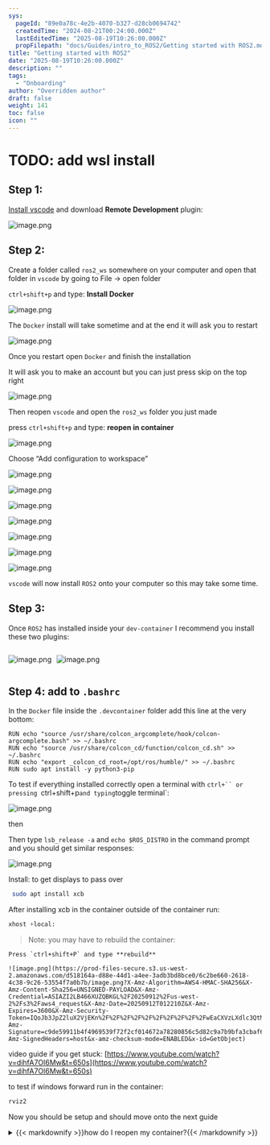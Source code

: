 ```yaml
---
sys:
  pageId: "89e0a78c-4e2b-4070-b327-d28cb0694742"
  createdTime: "2024-08-21T00:24:00.000Z"
  lastEditedTime: "2025-08-19T10:26:00.000Z"
  propFilepath: "docs/Guides/intro_to_ROS2/Getting started with ROS2.md"
title: "Getting started with ROS2"
date: "2025-08-19T10:26:00.000Z"
description: ""
tags:
  - "Onboarding"
author: "Overridden author"
draft: false
weight: 141
toc: false
icon: ""
---
```


# TODO: add wsl install

## Step 1:

[Install vscode](https://code.visualstudio.com/download) and download **Remote Development** plugin:

![image.png](https://prod-files-secure.s3.us-west-2.amazonaws.com/d518164a-d88e-44d1-a4ee-3adb3bd8bce0/efb52993-1881-4a40-b95e-6f020334f022/image.png?X-Amz-Algorithm=AWS4-HMAC-SHA256&X-Amz-Content-Sha256=UNSIGNED-PAYLOAD&X-Amz-Credential=ASIAZI2LB466WELMTOI7%2F20250912%2Fus-west-2%2Fs3%2Faws4_request&X-Amz-Date=20250912T012206Z&X-Amz-Expires=3600&X-Amz-Security-Token=IQoJb3JpZ2luX2VjEKn%2F%2F%2F%2F%2F%2F%2F%2F%2F%2FwEaCXVzLXdlc3QtMiJHMEUCIQDds74rYL9G3MrjM%2FiNZFLikQy6n9MeCktEpRXRPM3sbAIgP3O09OQTlpWXY1tUiix%2BbIYbtywbfPg6omNj2D0ylJUq%2FwMIIhAAGgw2Mzc0MjMxODM4MDUiDN5HwI8XPjO%2Bzac8AircA4n26Z9d3Ilerl3EHXfnc96cDpo1g1dlmj6ZdkWGWZbifHtgHgseiKd83u%2F8DqmwYg6r%2FSLu3lZSrSwPNVG2K8aSy5oPFO%2BEf2zpFW5%2BWggB4Dy8c66sI0KEx7dyOMGIpxMVwG%2FCVMzxlxZIz%2FazoGHK5KbI6Gd3%2FLAWLauckNCFHvHewEBjHQjFJyMPR9MMk6QLyRhMAkkrU1%2FN2JlnBor0mIU%2F2iF1HeNJcz%2FRaYfpx5QSbSiFhNgBXFl9BZKOq5UBniRp4IUdcRWp9rBDjosx2L%2BA%2F0iInVZmWCAeL5t8AWMzLyVE8bbsNJ7DBLAMWr1OMQ2srNBBu2LQQok7yXQei0vwL9S1sV72R8Qubg4HXnKDi3nUh7CQ7kB2%2FlzzLIxQ1yowM0rYcNnJ9Bv52QaGUgUR01VEDXykGytsXS7esrDZwkfhgFCjG3ahYyMHIXMvlJqZZLeqrs0Aus0pyUlSgYHT5snWSHxP90VAgxV2lXk1oOrupCXQUZdPpR%2F%2BKCjPdrPuguYYaOgrlh2AGlHgNdjtP1rCu%2F2tF6bKZQ6LG03BPcIP0gxZNGdKP6vmH72EUg%2B0Ap%2FzBWa7BS%2F0C58DuGO3mt%2B9LKC4DIGb1JdQREl%2BL5yYDhGRqgsTMLXRjcYGOqUBswtjK6yPfYXVRA72rG3iPKN0R%2FzZB6SsZWpqsbFpz3ycb5U1AGc6t5Tct3ntT%2B9Fiak8lqaiO69vEeCypP5LPbU4JR7I2lixcqytur63vrBGGxyxeAgPVSb1YupB3rcG5Br4KU9ceQS%2FWXLxhyrCF3onRcS2orF5hyOCUNl92To8nPN8Tv00suqaFzcr9fr8F10Phg%2FYqs58bzzNbZa2gd%2FpnHiO&X-Amz-Signature=3b8f844bd39a9279e6c68be8be9cd3e16c4d07a56dbc09df8896169672b25f09&X-Amz-SignedHeaders=host&x-amz-checksum-mode=ENABLED&x-id=GetObject)

## Step 2:

Create a folder called `ros2_ws` somewhere on your computer and open that folder in `vscode` by going to File → open folder 

`ctrl+shift+p` and type: **Install Docker**

![image.png](https://prod-files-secure.s3.us-west-2.amazonaws.com/d518164a-d88e-44d1-a4ee-3adb3bd8bce0/2269dc0e-1cd5-47ff-bceb-c04ad9b2eab0/image.png?X-Amz-Algorithm=AWS4-HMAC-SHA256&X-Amz-Content-Sha256=UNSIGNED-PAYLOAD&X-Amz-Credential=ASIAZI2LB466WELMTOI7%2F20250912%2Fus-west-2%2Fs3%2Faws4_request&X-Amz-Date=20250912T012206Z&X-Amz-Expires=3600&X-Amz-Security-Token=IQoJb3JpZ2luX2VjEKn%2F%2F%2F%2F%2F%2F%2F%2F%2F%2FwEaCXVzLXdlc3QtMiJHMEUCIQDds74rYL9G3MrjM%2FiNZFLikQy6n9MeCktEpRXRPM3sbAIgP3O09OQTlpWXY1tUiix%2BbIYbtywbfPg6omNj2D0ylJUq%2FwMIIhAAGgw2Mzc0MjMxODM4MDUiDN5HwI8XPjO%2Bzac8AircA4n26Z9d3Ilerl3EHXfnc96cDpo1g1dlmj6ZdkWGWZbifHtgHgseiKd83u%2F8DqmwYg6r%2FSLu3lZSrSwPNVG2K8aSy5oPFO%2BEf2zpFW5%2BWggB4Dy8c66sI0KEx7dyOMGIpxMVwG%2FCVMzxlxZIz%2FazoGHK5KbI6Gd3%2FLAWLauckNCFHvHewEBjHQjFJyMPR9MMk6QLyRhMAkkrU1%2FN2JlnBor0mIU%2F2iF1HeNJcz%2FRaYfpx5QSbSiFhNgBXFl9BZKOq5UBniRp4IUdcRWp9rBDjosx2L%2BA%2F0iInVZmWCAeL5t8AWMzLyVE8bbsNJ7DBLAMWr1OMQ2srNBBu2LQQok7yXQei0vwL9S1sV72R8Qubg4HXnKDi3nUh7CQ7kB2%2FlzzLIxQ1yowM0rYcNnJ9Bv52QaGUgUR01VEDXykGytsXS7esrDZwkfhgFCjG3ahYyMHIXMvlJqZZLeqrs0Aus0pyUlSgYHT5snWSHxP90VAgxV2lXk1oOrupCXQUZdPpR%2F%2BKCjPdrPuguYYaOgrlh2AGlHgNdjtP1rCu%2F2tF6bKZQ6LG03BPcIP0gxZNGdKP6vmH72EUg%2B0Ap%2FzBWa7BS%2F0C58DuGO3mt%2B9LKC4DIGb1JdQREl%2BL5yYDhGRqgsTMLXRjcYGOqUBswtjK6yPfYXVRA72rG3iPKN0R%2FzZB6SsZWpqsbFpz3ycb5U1AGc6t5Tct3ntT%2B9Fiak8lqaiO69vEeCypP5LPbU4JR7I2lixcqytur63vrBGGxyxeAgPVSb1YupB3rcG5Br4KU9ceQS%2FWXLxhyrCF3onRcS2orF5hyOCUNl92To8nPN8Tv00suqaFzcr9fr8F10Phg%2FYqs58bzzNbZa2gd%2FpnHiO&X-Amz-Signature=d0514cb22c1ddf8db388afb6b65472becaea5684532050e8447c44c1a664764a&X-Amz-SignedHeaders=host&x-amz-checksum-mode=ENABLED&x-id=GetObject)

The `Docker` install will take sometime and at the end it will ask you to restart

![image.png](https://prod-files-secure.s3.us-west-2.amazonaws.com/d518164a-d88e-44d1-a4ee-3adb3bd8bce0/ed233f78-be33-4b1f-b89c-9c346c0e961e/image.png?X-Amz-Algorithm=AWS4-HMAC-SHA256&X-Amz-Content-Sha256=UNSIGNED-PAYLOAD&X-Amz-Credential=ASIAZI2LB466WELMTOI7%2F20250912%2Fus-west-2%2Fs3%2Faws4_request&X-Amz-Date=20250912T012206Z&X-Amz-Expires=3600&X-Amz-Security-Token=IQoJb3JpZ2luX2VjEKn%2F%2F%2F%2F%2F%2F%2F%2F%2F%2FwEaCXVzLXdlc3QtMiJHMEUCIQDds74rYL9G3MrjM%2FiNZFLikQy6n9MeCktEpRXRPM3sbAIgP3O09OQTlpWXY1tUiix%2BbIYbtywbfPg6omNj2D0ylJUq%2FwMIIhAAGgw2Mzc0MjMxODM4MDUiDN5HwI8XPjO%2Bzac8AircA4n26Z9d3Ilerl3EHXfnc96cDpo1g1dlmj6ZdkWGWZbifHtgHgseiKd83u%2F8DqmwYg6r%2FSLu3lZSrSwPNVG2K8aSy5oPFO%2BEf2zpFW5%2BWggB4Dy8c66sI0KEx7dyOMGIpxMVwG%2FCVMzxlxZIz%2FazoGHK5KbI6Gd3%2FLAWLauckNCFHvHewEBjHQjFJyMPR9MMk6QLyRhMAkkrU1%2FN2JlnBor0mIU%2F2iF1HeNJcz%2FRaYfpx5QSbSiFhNgBXFl9BZKOq5UBniRp4IUdcRWp9rBDjosx2L%2BA%2F0iInVZmWCAeL5t8AWMzLyVE8bbsNJ7DBLAMWr1OMQ2srNBBu2LQQok7yXQei0vwL9S1sV72R8Qubg4HXnKDi3nUh7CQ7kB2%2FlzzLIxQ1yowM0rYcNnJ9Bv52QaGUgUR01VEDXykGytsXS7esrDZwkfhgFCjG3ahYyMHIXMvlJqZZLeqrs0Aus0pyUlSgYHT5snWSHxP90VAgxV2lXk1oOrupCXQUZdPpR%2F%2BKCjPdrPuguYYaOgrlh2AGlHgNdjtP1rCu%2F2tF6bKZQ6LG03BPcIP0gxZNGdKP6vmH72EUg%2B0Ap%2FzBWa7BS%2F0C58DuGO3mt%2B9LKC4DIGb1JdQREl%2BL5yYDhGRqgsTMLXRjcYGOqUBswtjK6yPfYXVRA72rG3iPKN0R%2FzZB6SsZWpqsbFpz3ycb5U1AGc6t5Tct3ntT%2B9Fiak8lqaiO69vEeCypP5LPbU4JR7I2lixcqytur63vrBGGxyxeAgPVSb1YupB3rcG5Br4KU9ceQS%2FWXLxhyrCF3onRcS2orF5hyOCUNl92To8nPN8Tv00suqaFzcr9fr8F10Phg%2FYqs58bzzNbZa2gd%2FpnHiO&X-Amz-Signature=b12c00133a600b7639f640e8cef7ffc1deebd614d022b6854178b9b3eb90fd77&X-Amz-SignedHeaders=host&x-amz-checksum-mode=ENABLED&x-id=GetObject)

Once you restart open `Docker` and finish the installation

It will ask you to make an account but you can just press skip on the top right

![image.png](https://prod-files-secure.s3.us-west-2.amazonaws.com/d518164a-d88e-44d1-a4ee-3adb3bd8bce0/21010ad9-1659-4fd9-9f59-9932a09b2a3d/image.png?X-Amz-Algorithm=AWS4-HMAC-SHA256&X-Amz-Content-Sha256=UNSIGNED-PAYLOAD&X-Amz-Credential=ASIAZI2LB466WELMTOI7%2F20250912%2Fus-west-2%2Fs3%2Faws4_request&X-Amz-Date=20250912T012206Z&X-Amz-Expires=3600&X-Amz-Security-Token=IQoJb3JpZ2luX2VjEKn%2F%2F%2F%2F%2F%2F%2F%2F%2F%2FwEaCXVzLXdlc3QtMiJHMEUCIQDds74rYL9G3MrjM%2FiNZFLikQy6n9MeCktEpRXRPM3sbAIgP3O09OQTlpWXY1tUiix%2BbIYbtywbfPg6omNj2D0ylJUq%2FwMIIhAAGgw2Mzc0MjMxODM4MDUiDN5HwI8XPjO%2Bzac8AircA4n26Z9d3Ilerl3EHXfnc96cDpo1g1dlmj6ZdkWGWZbifHtgHgseiKd83u%2F8DqmwYg6r%2FSLu3lZSrSwPNVG2K8aSy5oPFO%2BEf2zpFW5%2BWggB4Dy8c66sI0KEx7dyOMGIpxMVwG%2FCVMzxlxZIz%2FazoGHK5KbI6Gd3%2FLAWLauckNCFHvHewEBjHQjFJyMPR9MMk6QLyRhMAkkrU1%2FN2JlnBor0mIU%2F2iF1HeNJcz%2FRaYfpx5QSbSiFhNgBXFl9BZKOq5UBniRp4IUdcRWp9rBDjosx2L%2BA%2F0iInVZmWCAeL5t8AWMzLyVE8bbsNJ7DBLAMWr1OMQ2srNBBu2LQQok7yXQei0vwL9S1sV72R8Qubg4HXnKDi3nUh7CQ7kB2%2FlzzLIxQ1yowM0rYcNnJ9Bv52QaGUgUR01VEDXykGytsXS7esrDZwkfhgFCjG3ahYyMHIXMvlJqZZLeqrs0Aus0pyUlSgYHT5snWSHxP90VAgxV2lXk1oOrupCXQUZdPpR%2F%2BKCjPdrPuguYYaOgrlh2AGlHgNdjtP1rCu%2F2tF6bKZQ6LG03BPcIP0gxZNGdKP6vmH72EUg%2B0Ap%2FzBWa7BS%2F0C58DuGO3mt%2B9LKC4DIGb1JdQREl%2BL5yYDhGRqgsTMLXRjcYGOqUBswtjK6yPfYXVRA72rG3iPKN0R%2FzZB6SsZWpqsbFpz3ycb5U1AGc6t5Tct3ntT%2B9Fiak8lqaiO69vEeCypP5LPbU4JR7I2lixcqytur63vrBGGxyxeAgPVSb1YupB3rcG5Br4KU9ceQS%2FWXLxhyrCF3onRcS2orF5hyOCUNl92To8nPN8Tv00suqaFzcr9fr8F10Phg%2FYqs58bzzNbZa2gd%2FpnHiO&X-Amz-Signature=7fa753b7ed6321a63c2040404c24213eaa90ce0558f3c2e314ae2264f13f7a61&X-Amz-SignedHeaders=host&x-amz-checksum-mode=ENABLED&x-id=GetObject)

Then reopen `vscode` and open the `ros2_ws` folder you just made

press `ctrl+shift+p` and type: **reopen in container**

![image.png](https://prod-files-secure.s3.us-west-2.amazonaws.com/d518164a-d88e-44d1-a4ee-3adb3bd8bce0/4e93b8c2-41ad-488c-8095-c74205196118/image.png?X-Amz-Algorithm=AWS4-HMAC-SHA256&X-Amz-Content-Sha256=UNSIGNED-PAYLOAD&X-Amz-Credential=ASIAZI2LB466WELMTOI7%2F20250912%2Fus-west-2%2Fs3%2Faws4_request&X-Amz-Date=20250912T012206Z&X-Amz-Expires=3600&X-Amz-Security-Token=IQoJb3JpZ2luX2VjEKn%2F%2F%2F%2F%2F%2F%2F%2F%2F%2FwEaCXVzLXdlc3QtMiJHMEUCIQDds74rYL9G3MrjM%2FiNZFLikQy6n9MeCktEpRXRPM3sbAIgP3O09OQTlpWXY1tUiix%2BbIYbtywbfPg6omNj2D0ylJUq%2FwMIIhAAGgw2Mzc0MjMxODM4MDUiDN5HwI8XPjO%2Bzac8AircA4n26Z9d3Ilerl3EHXfnc96cDpo1g1dlmj6ZdkWGWZbifHtgHgseiKd83u%2F8DqmwYg6r%2FSLu3lZSrSwPNVG2K8aSy5oPFO%2BEf2zpFW5%2BWggB4Dy8c66sI0KEx7dyOMGIpxMVwG%2FCVMzxlxZIz%2FazoGHK5KbI6Gd3%2FLAWLauckNCFHvHewEBjHQjFJyMPR9MMk6QLyRhMAkkrU1%2FN2JlnBor0mIU%2F2iF1HeNJcz%2FRaYfpx5QSbSiFhNgBXFl9BZKOq5UBniRp4IUdcRWp9rBDjosx2L%2BA%2F0iInVZmWCAeL5t8AWMzLyVE8bbsNJ7DBLAMWr1OMQ2srNBBu2LQQok7yXQei0vwL9S1sV72R8Qubg4HXnKDi3nUh7CQ7kB2%2FlzzLIxQ1yowM0rYcNnJ9Bv52QaGUgUR01VEDXykGytsXS7esrDZwkfhgFCjG3ahYyMHIXMvlJqZZLeqrs0Aus0pyUlSgYHT5snWSHxP90VAgxV2lXk1oOrupCXQUZdPpR%2F%2BKCjPdrPuguYYaOgrlh2AGlHgNdjtP1rCu%2F2tF6bKZQ6LG03BPcIP0gxZNGdKP6vmH72EUg%2B0Ap%2FzBWa7BS%2F0C58DuGO3mt%2B9LKC4DIGb1JdQREl%2BL5yYDhGRqgsTMLXRjcYGOqUBswtjK6yPfYXVRA72rG3iPKN0R%2FzZB6SsZWpqsbFpz3ycb5U1AGc6t5Tct3ntT%2B9Fiak8lqaiO69vEeCypP5LPbU4JR7I2lixcqytur63vrBGGxyxeAgPVSb1YupB3rcG5Br4KU9ceQS%2FWXLxhyrCF3onRcS2orF5hyOCUNl92To8nPN8Tv00suqaFzcr9fr8F10Phg%2FYqs58bzzNbZa2gd%2FpnHiO&X-Amz-Signature=da6e6b40d68a734ff9409453ec2e7c6537be9035218d3c759779fa1c9b88cc5b&X-Amz-SignedHeaders=host&x-amz-checksum-mode=ENABLED&x-id=GetObject)

Choose “Add configuration to workspace”

![image.png](https://prod-files-secure.s3.us-west-2.amazonaws.com/d518164a-d88e-44d1-a4ee-3adb3bd8bce0/9560b282-5060-4989-ba37-97e7b2c22476/image.png?X-Amz-Algorithm=AWS4-HMAC-SHA256&X-Amz-Content-Sha256=UNSIGNED-PAYLOAD&X-Amz-Credential=ASIAZI2LB466WELMTOI7%2F20250912%2Fus-west-2%2Fs3%2Faws4_request&X-Amz-Date=20250912T012206Z&X-Amz-Expires=3600&X-Amz-Security-Token=IQoJb3JpZ2luX2VjEKn%2F%2F%2F%2F%2F%2F%2F%2F%2F%2FwEaCXVzLXdlc3QtMiJHMEUCIQDds74rYL9G3MrjM%2FiNZFLikQy6n9MeCktEpRXRPM3sbAIgP3O09OQTlpWXY1tUiix%2BbIYbtywbfPg6omNj2D0ylJUq%2FwMIIhAAGgw2Mzc0MjMxODM4MDUiDN5HwI8XPjO%2Bzac8AircA4n26Z9d3Ilerl3EHXfnc96cDpo1g1dlmj6ZdkWGWZbifHtgHgseiKd83u%2F8DqmwYg6r%2FSLu3lZSrSwPNVG2K8aSy5oPFO%2BEf2zpFW5%2BWggB4Dy8c66sI0KEx7dyOMGIpxMVwG%2FCVMzxlxZIz%2FazoGHK5KbI6Gd3%2FLAWLauckNCFHvHewEBjHQjFJyMPR9MMk6QLyRhMAkkrU1%2FN2JlnBor0mIU%2F2iF1HeNJcz%2FRaYfpx5QSbSiFhNgBXFl9BZKOq5UBniRp4IUdcRWp9rBDjosx2L%2BA%2F0iInVZmWCAeL5t8AWMzLyVE8bbsNJ7DBLAMWr1OMQ2srNBBu2LQQok7yXQei0vwL9S1sV72R8Qubg4HXnKDi3nUh7CQ7kB2%2FlzzLIxQ1yowM0rYcNnJ9Bv52QaGUgUR01VEDXykGytsXS7esrDZwkfhgFCjG3ahYyMHIXMvlJqZZLeqrs0Aus0pyUlSgYHT5snWSHxP90VAgxV2lXk1oOrupCXQUZdPpR%2F%2BKCjPdrPuguYYaOgrlh2AGlHgNdjtP1rCu%2F2tF6bKZQ6LG03BPcIP0gxZNGdKP6vmH72EUg%2B0Ap%2FzBWa7BS%2F0C58DuGO3mt%2B9LKC4DIGb1JdQREl%2BL5yYDhGRqgsTMLXRjcYGOqUBswtjK6yPfYXVRA72rG3iPKN0R%2FzZB6SsZWpqsbFpz3ycb5U1AGc6t5Tct3ntT%2B9Fiak8lqaiO69vEeCypP5LPbU4JR7I2lixcqytur63vrBGGxyxeAgPVSb1YupB3rcG5Br4KU9ceQS%2FWXLxhyrCF3onRcS2orF5hyOCUNl92To8nPN8Tv00suqaFzcr9fr8F10Phg%2FYqs58bzzNbZa2gd%2FpnHiO&X-Amz-Signature=8c629be64cadba0258d8048674bdf357e5e2fad08e06bf9ec578ed69f83fc906&X-Amz-SignedHeaders=host&x-amz-checksum-mode=ENABLED&x-id=GetObject)

![image.png](https://prod-files-secure.s3.us-west-2.amazonaws.com/d518164a-d88e-44d1-a4ee-3adb3bd8bce0/2ee63f81-886b-48e8-a553-dc6e5eac99e4/image.png?X-Amz-Algorithm=AWS4-HMAC-SHA256&X-Amz-Content-Sha256=UNSIGNED-PAYLOAD&X-Amz-Credential=ASIAZI2LB466WELMTOI7%2F20250912%2Fus-west-2%2Fs3%2Faws4_request&X-Amz-Date=20250912T012206Z&X-Amz-Expires=3600&X-Amz-Security-Token=IQoJb3JpZ2luX2VjEKn%2F%2F%2F%2F%2F%2F%2F%2F%2F%2FwEaCXVzLXdlc3QtMiJHMEUCIQDds74rYL9G3MrjM%2FiNZFLikQy6n9MeCktEpRXRPM3sbAIgP3O09OQTlpWXY1tUiix%2BbIYbtywbfPg6omNj2D0ylJUq%2FwMIIhAAGgw2Mzc0MjMxODM4MDUiDN5HwI8XPjO%2Bzac8AircA4n26Z9d3Ilerl3EHXfnc96cDpo1g1dlmj6ZdkWGWZbifHtgHgseiKd83u%2F8DqmwYg6r%2FSLu3lZSrSwPNVG2K8aSy5oPFO%2BEf2zpFW5%2BWggB4Dy8c66sI0KEx7dyOMGIpxMVwG%2FCVMzxlxZIz%2FazoGHK5KbI6Gd3%2FLAWLauckNCFHvHewEBjHQjFJyMPR9MMk6QLyRhMAkkrU1%2FN2JlnBor0mIU%2F2iF1HeNJcz%2FRaYfpx5QSbSiFhNgBXFl9BZKOq5UBniRp4IUdcRWp9rBDjosx2L%2BA%2F0iInVZmWCAeL5t8AWMzLyVE8bbsNJ7DBLAMWr1OMQ2srNBBu2LQQok7yXQei0vwL9S1sV72R8Qubg4HXnKDi3nUh7CQ7kB2%2FlzzLIxQ1yowM0rYcNnJ9Bv52QaGUgUR01VEDXykGytsXS7esrDZwkfhgFCjG3ahYyMHIXMvlJqZZLeqrs0Aus0pyUlSgYHT5snWSHxP90VAgxV2lXk1oOrupCXQUZdPpR%2F%2BKCjPdrPuguYYaOgrlh2AGlHgNdjtP1rCu%2F2tF6bKZQ6LG03BPcIP0gxZNGdKP6vmH72EUg%2B0Ap%2FzBWa7BS%2F0C58DuGO3mt%2B9LKC4DIGb1JdQREl%2BL5yYDhGRqgsTMLXRjcYGOqUBswtjK6yPfYXVRA72rG3iPKN0R%2FzZB6SsZWpqsbFpz3ycb5U1AGc6t5Tct3ntT%2B9Fiak8lqaiO69vEeCypP5LPbU4JR7I2lixcqytur63vrBGGxyxeAgPVSb1YupB3rcG5Br4KU9ceQS%2FWXLxhyrCF3onRcS2orF5hyOCUNl92To8nPN8Tv00suqaFzcr9fr8F10Phg%2FYqs58bzzNbZa2gd%2FpnHiO&X-Amz-Signature=87c5ea2d9963651b6211d595494a6461da7f2e78cee83bea38dfa1a71f439611&X-Amz-SignedHeaders=host&x-amz-checksum-mode=ENABLED&x-id=GetObject)

![image.png](https://prod-files-secure.s3.us-west-2.amazonaws.com/d518164a-d88e-44d1-a4ee-3adb3bd8bce0/e0fd626c-c8b6-4b2c-95d1-fa4c26514504/image.png?X-Amz-Algorithm=AWS4-HMAC-SHA256&X-Amz-Content-Sha256=UNSIGNED-PAYLOAD&X-Amz-Credential=ASIAZI2LB466WELMTOI7%2F20250912%2Fus-west-2%2Fs3%2Faws4_request&X-Amz-Date=20250912T012206Z&X-Amz-Expires=3600&X-Amz-Security-Token=IQoJb3JpZ2luX2VjEKn%2F%2F%2F%2F%2F%2F%2F%2F%2F%2FwEaCXVzLXdlc3QtMiJHMEUCIQDds74rYL9G3MrjM%2FiNZFLikQy6n9MeCktEpRXRPM3sbAIgP3O09OQTlpWXY1tUiix%2BbIYbtywbfPg6omNj2D0ylJUq%2FwMIIhAAGgw2Mzc0MjMxODM4MDUiDN5HwI8XPjO%2Bzac8AircA4n26Z9d3Ilerl3EHXfnc96cDpo1g1dlmj6ZdkWGWZbifHtgHgseiKd83u%2F8DqmwYg6r%2FSLu3lZSrSwPNVG2K8aSy5oPFO%2BEf2zpFW5%2BWggB4Dy8c66sI0KEx7dyOMGIpxMVwG%2FCVMzxlxZIz%2FazoGHK5KbI6Gd3%2FLAWLauckNCFHvHewEBjHQjFJyMPR9MMk6QLyRhMAkkrU1%2FN2JlnBor0mIU%2F2iF1HeNJcz%2FRaYfpx5QSbSiFhNgBXFl9BZKOq5UBniRp4IUdcRWp9rBDjosx2L%2BA%2F0iInVZmWCAeL5t8AWMzLyVE8bbsNJ7DBLAMWr1OMQ2srNBBu2LQQok7yXQei0vwL9S1sV72R8Qubg4HXnKDi3nUh7CQ7kB2%2FlzzLIxQ1yowM0rYcNnJ9Bv52QaGUgUR01VEDXykGytsXS7esrDZwkfhgFCjG3ahYyMHIXMvlJqZZLeqrs0Aus0pyUlSgYHT5snWSHxP90VAgxV2lXk1oOrupCXQUZdPpR%2F%2BKCjPdrPuguYYaOgrlh2AGlHgNdjtP1rCu%2F2tF6bKZQ6LG03BPcIP0gxZNGdKP6vmH72EUg%2B0Ap%2FzBWa7BS%2F0C58DuGO3mt%2B9LKC4DIGb1JdQREl%2BL5yYDhGRqgsTMLXRjcYGOqUBswtjK6yPfYXVRA72rG3iPKN0R%2FzZB6SsZWpqsbFpz3ycb5U1AGc6t5Tct3ntT%2B9Fiak8lqaiO69vEeCypP5LPbU4JR7I2lixcqytur63vrBGGxyxeAgPVSb1YupB3rcG5Br4KU9ceQS%2FWXLxhyrCF3onRcS2orF5hyOCUNl92To8nPN8Tv00suqaFzcr9fr8F10Phg%2FYqs58bzzNbZa2gd%2FpnHiO&X-Amz-Signature=63c238f6967338696ff3dc6697c6feb88716f6f431e5a5cccbdb14c8452a6f58&X-Amz-SignedHeaders=host&x-amz-checksum-mode=ENABLED&x-id=GetObject)

![image.png](https://prod-files-secure.s3.us-west-2.amazonaws.com/d518164a-d88e-44d1-a4ee-3adb3bd8bce0/a2e13f50-d2ab-4719-a4c2-7ced634bfc9d/image.png?X-Amz-Algorithm=AWS4-HMAC-SHA256&X-Amz-Content-Sha256=UNSIGNED-PAYLOAD&X-Amz-Credential=ASIAZI2LB466WELMTOI7%2F20250912%2Fus-west-2%2Fs3%2Faws4_request&X-Amz-Date=20250912T012206Z&X-Amz-Expires=3600&X-Amz-Security-Token=IQoJb3JpZ2luX2VjEKn%2F%2F%2F%2F%2F%2F%2F%2F%2F%2FwEaCXVzLXdlc3QtMiJHMEUCIQDds74rYL9G3MrjM%2FiNZFLikQy6n9MeCktEpRXRPM3sbAIgP3O09OQTlpWXY1tUiix%2BbIYbtywbfPg6omNj2D0ylJUq%2FwMIIhAAGgw2Mzc0MjMxODM4MDUiDN5HwI8XPjO%2Bzac8AircA4n26Z9d3Ilerl3EHXfnc96cDpo1g1dlmj6ZdkWGWZbifHtgHgseiKd83u%2F8DqmwYg6r%2FSLu3lZSrSwPNVG2K8aSy5oPFO%2BEf2zpFW5%2BWggB4Dy8c66sI0KEx7dyOMGIpxMVwG%2FCVMzxlxZIz%2FazoGHK5KbI6Gd3%2FLAWLauckNCFHvHewEBjHQjFJyMPR9MMk6QLyRhMAkkrU1%2FN2JlnBor0mIU%2F2iF1HeNJcz%2FRaYfpx5QSbSiFhNgBXFl9BZKOq5UBniRp4IUdcRWp9rBDjosx2L%2BA%2F0iInVZmWCAeL5t8AWMzLyVE8bbsNJ7DBLAMWr1OMQ2srNBBu2LQQok7yXQei0vwL9S1sV72R8Qubg4HXnKDi3nUh7CQ7kB2%2FlzzLIxQ1yowM0rYcNnJ9Bv52QaGUgUR01VEDXykGytsXS7esrDZwkfhgFCjG3ahYyMHIXMvlJqZZLeqrs0Aus0pyUlSgYHT5snWSHxP90VAgxV2lXk1oOrupCXQUZdPpR%2F%2BKCjPdrPuguYYaOgrlh2AGlHgNdjtP1rCu%2F2tF6bKZQ6LG03BPcIP0gxZNGdKP6vmH72EUg%2B0Ap%2FzBWa7BS%2F0C58DuGO3mt%2B9LKC4DIGb1JdQREl%2BL5yYDhGRqgsTMLXRjcYGOqUBswtjK6yPfYXVRA72rG3iPKN0R%2FzZB6SsZWpqsbFpz3ycb5U1AGc6t5Tct3ntT%2B9Fiak8lqaiO69vEeCypP5LPbU4JR7I2lixcqytur63vrBGGxyxeAgPVSb1YupB3rcG5Br4KU9ceQS%2FWXLxhyrCF3onRcS2orF5hyOCUNl92To8nPN8Tv00suqaFzcr9fr8F10Phg%2FYqs58bzzNbZa2gd%2FpnHiO&X-Amz-Signature=f5cfa9e1620344dd4af0f5b055f568003aad858aa70bba673ccfa499d965f4fa&X-Amz-SignedHeaders=host&x-amz-checksum-mode=ENABLED&x-id=GetObject)

![image.png](https://prod-files-secure.s3.us-west-2.amazonaws.com/d518164a-d88e-44d1-a4ee-3adb3bd8bce0/6cc478ad-aaba-4bf7-9fcc-403277ab896c/image.png?X-Amz-Algorithm=AWS4-HMAC-SHA256&X-Amz-Content-Sha256=UNSIGNED-PAYLOAD&X-Amz-Credential=ASIAZI2LB466WELMTOI7%2F20250912%2Fus-west-2%2Fs3%2Faws4_request&X-Amz-Date=20250912T012206Z&X-Amz-Expires=3600&X-Amz-Security-Token=IQoJb3JpZ2luX2VjEKn%2F%2F%2F%2F%2F%2F%2F%2F%2F%2FwEaCXVzLXdlc3QtMiJHMEUCIQDds74rYL9G3MrjM%2FiNZFLikQy6n9MeCktEpRXRPM3sbAIgP3O09OQTlpWXY1tUiix%2BbIYbtywbfPg6omNj2D0ylJUq%2FwMIIhAAGgw2Mzc0MjMxODM4MDUiDN5HwI8XPjO%2Bzac8AircA4n26Z9d3Ilerl3EHXfnc96cDpo1g1dlmj6ZdkWGWZbifHtgHgseiKd83u%2F8DqmwYg6r%2FSLu3lZSrSwPNVG2K8aSy5oPFO%2BEf2zpFW5%2BWggB4Dy8c66sI0KEx7dyOMGIpxMVwG%2FCVMzxlxZIz%2FazoGHK5KbI6Gd3%2FLAWLauckNCFHvHewEBjHQjFJyMPR9MMk6QLyRhMAkkrU1%2FN2JlnBor0mIU%2F2iF1HeNJcz%2FRaYfpx5QSbSiFhNgBXFl9BZKOq5UBniRp4IUdcRWp9rBDjosx2L%2BA%2F0iInVZmWCAeL5t8AWMzLyVE8bbsNJ7DBLAMWr1OMQ2srNBBu2LQQok7yXQei0vwL9S1sV72R8Qubg4HXnKDi3nUh7CQ7kB2%2FlzzLIxQ1yowM0rYcNnJ9Bv52QaGUgUR01VEDXykGytsXS7esrDZwkfhgFCjG3ahYyMHIXMvlJqZZLeqrs0Aus0pyUlSgYHT5snWSHxP90VAgxV2lXk1oOrupCXQUZdPpR%2F%2BKCjPdrPuguYYaOgrlh2AGlHgNdjtP1rCu%2F2tF6bKZQ6LG03BPcIP0gxZNGdKP6vmH72EUg%2B0Ap%2FzBWa7BS%2F0C58DuGO3mt%2B9LKC4DIGb1JdQREl%2BL5yYDhGRqgsTMLXRjcYGOqUBswtjK6yPfYXVRA72rG3iPKN0R%2FzZB6SsZWpqsbFpz3ycb5U1AGc6t5Tct3ntT%2B9Fiak8lqaiO69vEeCypP5LPbU4JR7I2lixcqytur63vrBGGxyxeAgPVSb1YupB3rcG5Br4KU9ceQS%2FWXLxhyrCF3onRcS2orF5hyOCUNl92To8nPN8Tv00suqaFzcr9fr8F10Phg%2FYqs58bzzNbZa2gd%2FpnHiO&X-Amz-Signature=e5e74961e183677065f6e8c11becfb898ff85457843f375fddf413f63a81a4b2&X-Amz-SignedHeaders=host&x-amz-checksum-mode=ENABLED&x-id=GetObject)

![image.png](https://prod-files-secure.s3.us-west-2.amazonaws.com/d518164a-d88e-44d1-a4ee-3adb3bd8bce0/53255b28-f75e-430f-b9e3-c0ac8577e42b/image.png?X-Amz-Algorithm=AWS4-HMAC-SHA256&X-Amz-Content-Sha256=UNSIGNED-PAYLOAD&X-Amz-Credential=ASIAZI2LB466WELMTOI7%2F20250912%2Fus-west-2%2Fs3%2Faws4_request&X-Amz-Date=20250912T012206Z&X-Amz-Expires=3600&X-Amz-Security-Token=IQoJb3JpZ2luX2VjEKn%2F%2F%2F%2F%2F%2F%2F%2F%2F%2FwEaCXVzLXdlc3QtMiJHMEUCIQDds74rYL9G3MrjM%2FiNZFLikQy6n9MeCktEpRXRPM3sbAIgP3O09OQTlpWXY1tUiix%2BbIYbtywbfPg6omNj2D0ylJUq%2FwMIIhAAGgw2Mzc0MjMxODM4MDUiDN5HwI8XPjO%2Bzac8AircA4n26Z9d3Ilerl3EHXfnc96cDpo1g1dlmj6ZdkWGWZbifHtgHgseiKd83u%2F8DqmwYg6r%2FSLu3lZSrSwPNVG2K8aSy5oPFO%2BEf2zpFW5%2BWggB4Dy8c66sI0KEx7dyOMGIpxMVwG%2FCVMzxlxZIz%2FazoGHK5KbI6Gd3%2FLAWLauckNCFHvHewEBjHQjFJyMPR9MMk6QLyRhMAkkrU1%2FN2JlnBor0mIU%2F2iF1HeNJcz%2FRaYfpx5QSbSiFhNgBXFl9BZKOq5UBniRp4IUdcRWp9rBDjosx2L%2BA%2F0iInVZmWCAeL5t8AWMzLyVE8bbsNJ7DBLAMWr1OMQ2srNBBu2LQQok7yXQei0vwL9S1sV72R8Qubg4HXnKDi3nUh7CQ7kB2%2FlzzLIxQ1yowM0rYcNnJ9Bv52QaGUgUR01VEDXykGytsXS7esrDZwkfhgFCjG3ahYyMHIXMvlJqZZLeqrs0Aus0pyUlSgYHT5snWSHxP90VAgxV2lXk1oOrupCXQUZdPpR%2F%2BKCjPdrPuguYYaOgrlh2AGlHgNdjtP1rCu%2F2tF6bKZQ6LG03BPcIP0gxZNGdKP6vmH72EUg%2B0Ap%2FzBWa7BS%2F0C58DuGO3mt%2B9LKC4DIGb1JdQREl%2BL5yYDhGRqgsTMLXRjcYGOqUBswtjK6yPfYXVRA72rG3iPKN0R%2FzZB6SsZWpqsbFpz3ycb5U1AGc6t5Tct3ntT%2B9Fiak8lqaiO69vEeCypP5LPbU4JR7I2lixcqytur63vrBGGxyxeAgPVSb1YupB3rcG5Br4KU9ceQS%2FWXLxhyrCF3onRcS2orF5hyOCUNl92To8nPN8Tv00suqaFzcr9fr8F10Phg%2FYqs58bzzNbZa2gd%2FpnHiO&X-Amz-Signature=4240006b2efa28d110dac565e74181706db6dc7356f5466aa772d5fe293168f0&X-Amz-SignedHeaders=host&x-amz-checksum-mode=ENABLED&x-id=GetObject)

![image.png](https://prod-files-secure.s3.us-west-2.amazonaws.com/d518164a-d88e-44d1-a4ee-3adb3bd8bce0/7c562767-5af9-4ffb-97d1-327bcdf4ee00/image.png?X-Amz-Algorithm=AWS4-HMAC-SHA256&X-Amz-Content-Sha256=UNSIGNED-PAYLOAD&X-Amz-Credential=ASIAZI2LB466WELMTOI7%2F20250912%2Fus-west-2%2Fs3%2Faws4_request&X-Amz-Date=20250912T012206Z&X-Amz-Expires=3600&X-Amz-Security-Token=IQoJb3JpZ2luX2VjEKn%2F%2F%2F%2F%2F%2F%2F%2F%2F%2FwEaCXVzLXdlc3QtMiJHMEUCIQDds74rYL9G3MrjM%2FiNZFLikQy6n9MeCktEpRXRPM3sbAIgP3O09OQTlpWXY1tUiix%2BbIYbtywbfPg6omNj2D0ylJUq%2FwMIIhAAGgw2Mzc0MjMxODM4MDUiDN5HwI8XPjO%2Bzac8AircA4n26Z9d3Ilerl3EHXfnc96cDpo1g1dlmj6ZdkWGWZbifHtgHgseiKd83u%2F8DqmwYg6r%2FSLu3lZSrSwPNVG2K8aSy5oPFO%2BEf2zpFW5%2BWggB4Dy8c66sI0KEx7dyOMGIpxMVwG%2FCVMzxlxZIz%2FazoGHK5KbI6Gd3%2FLAWLauckNCFHvHewEBjHQjFJyMPR9MMk6QLyRhMAkkrU1%2FN2JlnBor0mIU%2F2iF1HeNJcz%2FRaYfpx5QSbSiFhNgBXFl9BZKOq5UBniRp4IUdcRWp9rBDjosx2L%2BA%2F0iInVZmWCAeL5t8AWMzLyVE8bbsNJ7DBLAMWr1OMQ2srNBBu2LQQok7yXQei0vwL9S1sV72R8Qubg4HXnKDi3nUh7CQ7kB2%2FlzzLIxQ1yowM0rYcNnJ9Bv52QaGUgUR01VEDXykGytsXS7esrDZwkfhgFCjG3ahYyMHIXMvlJqZZLeqrs0Aus0pyUlSgYHT5snWSHxP90VAgxV2lXk1oOrupCXQUZdPpR%2F%2BKCjPdrPuguYYaOgrlh2AGlHgNdjtP1rCu%2F2tF6bKZQ6LG03BPcIP0gxZNGdKP6vmH72EUg%2B0Ap%2FzBWa7BS%2F0C58DuGO3mt%2B9LKC4DIGb1JdQREl%2BL5yYDhGRqgsTMLXRjcYGOqUBswtjK6yPfYXVRA72rG3iPKN0R%2FzZB6SsZWpqsbFpz3ycb5U1AGc6t5Tct3ntT%2B9Fiak8lqaiO69vEeCypP5LPbU4JR7I2lixcqytur63vrBGGxyxeAgPVSb1YupB3rcG5Br4KU9ceQS%2FWXLxhyrCF3onRcS2orF5hyOCUNl92To8nPN8Tv00suqaFzcr9fr8F10Phg%2FYqs58bzzNbZa2gd%2FpnHiO&X-Amz-Signature=f51083309061dffc8253a299e2cb9f135d40ee2e833a48c5488f53d6a3d8df9b&X-Amz-SignedHeaders=host&x-amz-checksum-mode=ENABLED&x-id=GetObject)

`vscode` will now install `ROS2` onto your computer so this may take some time.

## Step 3:

Once `ROS2` has installed inside your `dev-container` I recommend you install these two plugins:

<div style="display: flex;flex-direction: row; column-gap:10px; justify-content: left;">
<div>

![image.png](https://prod-files-secure.s3.us-west-2.amazonaws.com/d518164a-d88e-44d1-a4ee-3adb3bd8bce0/3fc3d550-5a54-4ba1-ba6b-faa01cdb7369/image.png?X-Amz-Algorithm=AWS4-HMAC-SHA256&X-Amz-Content-Sha256=UNSIGNED-PAYLOAD&X-Amz-Credential=ASIAZI2LB4667NOOYYS5%2F20250912%2Fus-west-2%2Fs3%2Faws4_request&X-Amz-Date=20250912T012210Z&X-Amz-Expires=3600&X-Amz-Security-Token=IQoJb3JpZ2luX2VjEKn%2F%2F%2F%2F%2F%2F%2F%2F%2F%2FwEaCXVzLXdlc3QtMiJIMEYCIQCH0isyo4wzjmxjIsQcEMCzFM5AN4HEM7f8MeQIQ0UYVAIhAKr1v3qukbbCikhoVQZoN0TAK34UZzDbCAVggLPoJs8XKv8DCCIQABoMNjM3NDIzMTgzODA1IgxZkNy9XQxfukVVzPQq3ANkiz94c2172Chggjp49wDP%2FNXe26rfZSrDy%2F3uyp6P%2F2P52Q5Z6RP2L9z1bgHZnSYZjn97%2FzPwePMU%2BF%2F5Kl5tnu8KHFSa6QoLaNUyV7QcRPgnNWZo6%2FIq3jCPsd%2FVeJCdIhAN%2FkN9iXMe%2FBZ5h7Uxa2ABqjjAtpOAeDEiF9dS%2F9QzkI%2BVNnSNy0tAfHKDJQK2BUUhZjJxyjMp9c%2BPtXl63%2Bl9tfEVlLHLgsKuNIDo4QdgTylfAbjBn3jKF1QAXHc94PaufBGou%2BBMZhI%2BNJW98HPm0fUIEGhEz%2F4bW%2FvVifECNSCdxo8BeLfOxGAZOT32DIVccvbrjOFQNRwcq%2Fvhr7MS7Bx9VUsSirgZkQSinvXE3OE1HF%2FKNWW3LoHLrW318qiZPRQB4kB1q1%2F4ksQOdnjcaQxfz6ojXwa6C1xlkRFUGOgfMOKEcpJh9l2nIrJyISh01%2BPXYWs6QyhssnYlDffO%2BjhEdo8SLH2l7rwv7LwvarX5WsMC1mubh7jHyGbAM6F6dgyDFnteeW%2Fyr%2FpXwA2mxi%2BKFN8E1qsyH4TDt73lQmTmft6tbFXzjdaKNW2zOxDP6IcuqnQMycfAEJPA5CnYKrzdUE0jE%2BPl1o93K0BRFN%2FqsfnmpFIU3TDp0Y3GBjqkAfp%2FoAOrZFdUT3m3CvqzYlDMFoKEBeUre%2BU0AAsb352T%2Fk2%2BDl95rJ2OM4EvMnt10goQwUSwz7zkBfdFI7qQQHC0QSoNEQYjAXsQ%2F0CW9Uqwo%2FHpx8iFfB0blo7I6R4ZDkThRH0Q2361glQt7H86QDssQto%2BDxIFE7h6bduMk2qseLRo84angUDRjr9D2VM5TEX15LkvVtwpCnztUG9Bs%2FOte9H4&X-Amz-Signature=6f2fb933cd7888c9873cb64d9603a6a93bbb660a06e97e3dd73fe7255f60a0d0&X-Amz-SignedHeaders=host&x-amz-checksum-mode=ENABLED&x-id=GetObject)

</div>
<div>

![image.png](https://prod-files-secure.s3.us-west-2.amazonaws.com/d518164a-d88e-44d1-a4ee-3adb3bd8bce0/d994cc66-13c2-4093-a5a3-f84cf4601a82/image.png?X-Amz-Algorithm=AWS4-HMAC-SHA256&X-Amz-Content-Sha256=UNSIGNED-PAYLOAD&X-Amz-Credential=ASIAZI2LB466W4K3ZLJR%2F20250912%2Fus-west-2%2Fs3%2Faws4_request&X-Amz-Date=20250912T012210Z&X-Amz-Expires=3600&X-Amz-Security-Token=IQoJb3JpZ2luX2VjEKn%2F%2F%2F%2F%2F%2F%2F%2F%2F%2FwEaCXVzLXdlc3QtMiJHMEUCIQDiHs%2FfbkTgsdBoj9feKVkzZglvZFX4qc3cA5QWIMGLVQIgJ7qowcAqBCDPRvMD9iTGjjsHp9WcRRw%2Bz2Qspfky3rEq%2FwMIIhAAGgw2Mzc0MjMxODM4MDUiDL13u1ReWu0RHgiuNCrcA58pLFLTaoDIuSn7zLmdxwUfTatR0R4K5kiqryxDkdpt%2BF8iftaSjLZ7G8qsN6%2F%2F43o6Fb8zX1Ebu682CPnq8EPrD%2B0w3EXQ59suEkOPTYMPjWI%2FXSunokop8jTyeFatSPagU4sFs7Ni2sO3r5PbmlzXl%2BLj0qYMwBW8RiEe0JwJaX6OqFU8eAKposF164vXInsGs2Hi1o5Xm4t7SWr4y8UH%2Bmvw1cXMewlJnFpg28gHYLYSPRM73ewN%2BHhejUeAxNB4Ww6KmN%2B3tATE9OM8U2oaKeZkonuGnhBhoAPdohwy7ZY8Zcyzsdv7n3nDwkoG2%2BJZpneL5lPdFDcStLX6dIj1%2FMeYScMnViIjJ8jS91khJo3KfmSByBy2sx7F5Lj8lDCX2%2BdZITwirKy2DiIyE%2FsvrDAX3OvGVagFe0mUvJTnwzCEzR%2FX4YisEoFfCkv4VOqgGY18rxZv%2FxqIYFyLfHPG1aPv3ephxfGtsdyAgdfXBlfNI5RrWNqIDwflA3J0neUoVtCBTxvI0VA9NT%2Fw7ad4OCmzlJloG8YzHT8zvAdv6RcNkIPQmbEz6J7tyHRKZBeYiqhRIb62mVyd41hRtZfUPBOK2ogHpWMKbsAEWGzDQhvXreZk%2B%2FClQs63MLPRjcYGOqUBPy1bUpHLf5c7I%2FlsgF%2B9%2BkxzOMUth5eF6WWRLibFVIyB5Bz2sKgZ%2BJdRG2XxVUBVUA97ZBRpUqr9%2Bjy%2BynCzq%2BciRBRhr3ttvpIDqCB%2BIhSSNNSi%2FX1zev96VRILNDa9J03Cu8EfPy53qZCSy0VK8iNAc2Lsp5Dev08E72%2BxaXrwQ%2FxqpCMgaG7W9f4U7uVyzFQdHJ6l25I5RAWelAV4AYPAKtF9&X-Amz-Signature=14a5234b70726194be98c4d4af0fc27d731212aed664f64823005eaacce08038&X-Amz-SignedHeaders=host&x-amz-checksum-mode=ENABLED&x-id=GetObject)

</div>
</div>

## Step 4: add to `.bashrc`

In the `Docker` file inside the `.devcontainer` folder add this line at the very bottom: 

```docker
RUN echo "source /usr/share/colcon_argcomplete/hook/colcon-argcomplete.bash" >> ~/.bashrc
RUN echo "source /usr/share/colcon_cd/function/colcon_cd.sh" >> ~/.bashrc
RUN echo "export _colcon_cd_root=/opt/ros/humble/" >> ~/.bashrc
RUN sudo apt install -y python3-pip 
```

To test if everything installed correctly open a terminal with `ctrl+`` or pressing `ctrl+shift+p` and typing `toggle terminal`:

![image.png](https://prod-files-secure.s3.us-west-2.amazonaws.com/d518164a-d88e-44d1-a4ee-3adb3bd8bce0/6a4943d8-b04e-4c02-9a58-775f3384d1a5/image.png?X-Amz-Algorithm=AWS4-HMAC-SHA256&X-Amz-Content-Sha256=UNSIGNED-PAYLOAD&X-Amz-Credential=ASIAZI2LB466WELMTOI7%2F20250912%2Fus-west-2%2Fs3%2Faws4_request&X-Amz-Date=20250912T012206Z&X-Amz-Expires=3600&X-Amz-Security-Token=IQoJb3JpZ2luX2VjEKn%2F%2F%2F%2F%2F%2F%2F%2F%2F%2FwEaCXVzLXdlc3QtMiJHMEUCIQDds74rYL9G3MrjM%2FiNZFLikQy6n9MeCktEpRXRPM3sbAIgP3O09OQTlpWXY1tUiix%2BbIYbtywbfPg6omNj2D0ylJUq%2FwMIIhAAGgw2Mzc0MjMxODM4MDUiDN5HwI8XPjO%2Bzac8AircA4n26Z9d3Ilerl3EHXfnc96cDpo1g1dlmj6ZdkWGWZbifHtgHgseiKd83u%2F8DqmwYg6r%2FSLu3lZSrSwPNVG2K8aSy5oPFO%2BEf2zpFW5%2BWggB4Dy8c66sI0KEx7dyOMGIpxMVwG%2FCVMzxlxZIz%2FazoGHK5KbI6Gd3%2FLAWLauckNCFHvHewEBjHQjFJyMPR9MMk6QLyRhMAkkrU1%2FN2JlnBor0mIU%2F2iF1HeNJcz%2FRaYfpx5QSbSiFhNgBXFl9BZKOq5UBniRp4IUdcRWp9rBDjosx2L%2BA%2F0iInVZmWCAeL5t8AWMzLyVE8bbsNJ7DBLAMWr1OMQ2srNBBu2LQQok7yXQei0vwL9S1sV72R8Qubg4HXnKDi3nUh7CQ7kB2%2FlzzLIxQ1yowM0rYcNnJ9Bv52QaGUgUR01VEDXykGytsXS7esrDZwkfhgFCjG3ahYyMHIXMvlJqZZLeqrs0Aus0pyUlSgYHT5snWSHxP90VAgxV2lXk1oOrupCXQUZdPpR%2F%2BKCjPdrPuguYYaOgrlh2AGlHgNdjtP1rCu%2F2tF6bKZQ6LG03BPcIP0gxZNGdKP6vmH72EUg%2B0Ap%2FzBWa7BS%2F0C58DuGO3mt%2B9LKC4DIGb1JdQREl%2BL5yYDhGRqgsTMLXRjcYGOqUBswtjK6yPfYXVRA72rG3iPKN0R%2FzZB6SsZWpqsbFpz3ycb5U1AGc6t5Tct3ntT%2B9Fiak8lqaiO69vEeCypP5LPbU4JR7I2lixcqytur63vrBGGxyxeAgPVSb1YupB3rcG5Br4KU9ceQS%2FWXLxhyrCF3onRcS2orF5hyOCUNl92To8nPN8Tv00suqaFzcr9fr8F10Phg%2FYqs58bzzNbZa2gd%2FpnHiO&X-Amz-Signature=05e77d9d883d2bd59621038bdfdd148ce91d1a24125e39ee20838ff6d1ec47e2&X-Amz-SignedHeaders=host&x-amz-checksum-mode=ENABLED&x-id=GetObject)

then 

Then type `lsb_release -a` and `echo $ROS_DISTRO` in the command prompt and you should get similar responses:

![image.png](https://prod-files-secure.s3.us-west-2.amazonaws.com/d518164a-d88e-44d1-a4ee-3adb3bd8bce0/3e635dec-a805-4e85-8b9e-d000e5b71a4e/image.png?X-Amz-Algorithm=AWS4-HMAC-SHA256&X-Amz-Content-Sha256=UNSIGNED-PAYLOAD&X-Amz-Credential=ASIAZI2LB466WELMTOI7%2F20250912%2Fus-west-2%2Fs3%2Faws4_request&X-Amz-Date=20250912T012206Z&X-Amz-Expires=3600&X-Amz-Security-Token=IQoJb3JpZ2luX2VjEKn%2F%2F%2F%2F%2F%2F%2F%2F%2F%2FwEaCXVzLXdlc3QtMiJHMEUCIQDds74rYL9G3MrjM%2FiNZFLikQy6n9MeCktEpRXRPM3sbAIgP3O09OQTlpWXY1tUiix%2BbIYbtywbfPg6omNj2D0ylJUq%2FwMIIhAAGgw2Mzc0MjMxODM4MDUiDN5HwI8XPjO%2Bzac8AircA4n26Z9d3Ilerl3EHXfnc96cDpo1g1dlmj6ZdkWGWZbifHtgHgseiKd83u%2F8DqmwYg6r%2FSLu3lZSrSwPNVG2K8aSy5oPFO%2BEf2zpFW5%2BWggB4Dy8c66sI0KEx7dyOMGIpxMVwG%2FCVMzxlxZIz%2FazoGHK5KbI6Gd3%2FLAWLauckNCFHvHewEBjHQjFJyMPR9MMk6QLyRhMAkkrU1%2FN2JlnBor0mIU%2F2iF1HeNJcz%2FRaYfpx5QSbSiFhNgBXFl9BZKOq5UBniRp4IUdcRWp9rBDjosx2L%2BA%2F0iInVZmWCAeL5t8AWMzLyVE8bbsNJ7DBLAMWr1OMQ2srNBBu2LQQok7yXQei0vwL9S1sV72R8Qubg4HXnKDi3nUh7CQ7kB2%2FlzzLIxQ1yowM0rYcNnJ9Bv52QaGUgUR01VEDXykGytsXS7esrDZwkfhgFCjG3ahYyMHIXMvlJqZZLeqrs0Aus0pyUlSgYHT5snWSHxP90VAgxV2lXk1oOrupCXQUZdPpR%2F%2BKCjPdrPuguYYaOgrlh2AGlHgNdjtP1rCu%2F2tF6bKZQ6LG03BPcIP0gxZNGdKP6vmH72EUg%2B0Ap%2FzBWa7BS%2F0C58DuGO3mt%2B9LKC4DIGb1JdQREl%2BL5yYDhGRqgsTMLXRjcYGOqUBswtjK6yPfYXVRA72rG3iPKN0R%2FzZB6SsZWpqsbFpz3ycb5U1AGc6t5Tct3ntT%2B9Fiak8lqaiO69vEeCypP5LPbU4JR7I2lixcqytur63vrBGGxyxeAgPVSb1YupB3rcG5Br4KU9ceQS%2FWXLxhyrCF3onRcS2orF5hyOCUNl92To8nPN8Tv00suqaFzcr9fr8F10Phg%2FYqs58bzzNbZa2gd%2FpnHiO&X-Amz-Signature=2a9aeab41fac7d9ef02e528ecb77715d56afa4e4868791269ccec05dba590d77&X-Amz-SignedHeaders=host&x-amz-checksum-mode=ENABLED&x-id=GetObject)

Install:  to get displays to pass over

```bash
 sudo apt install xcb
```

After installing xcb in the container outside of the container run:

```python
xhost +local:
```

> Note: you may have to rebuild the container:

	Press `ctrl+shift+P` and type **rebuild**

	![image.png](https://prod-files-secure.s3.us-west-2.amazonaws.com/d518164a-d88e-44d1-a4ee-3adb3bd8bce0/6c2be660-2618-4c38-9c26-53554f7a0b7b/image.png?X-Amz-Algorithm=AWS4-HMAC-SHA256&X-Amz-Content-Sha256=UNSIGNED-PAYLOAD&X-Amz-Credential=ASIAZI2LB466XUZQBKGL%2F20250912%2Fus-west-2%2Fs3%2Faws4_request&X-Amz-Date=20250912T012210Z&X-Amz-Expires=3600&X-Amz-Security-Token=IQoJb3JpZ2luX2VjEKn%2F%2F%2F%2F%2F%2F%2F%2F%2F%2FwEaCXVzLXdlc3QtMiJHMEUCIF1%2FhAlcsvkRiubJcQRXOqeCCjUE3CzTJMv3GtyPoxHHAiEAupXaONLI9cWIjxdQDzWwONnKutYLT%2BdGGco5GqqAiKUq%2FwMIIhAAGgw2Mzc0MjMxODM4MDUiDFjp%2FmXdWxemBb%2BJIircA7pW2I3YYzn2Oybn11CyHBYbeoXtU%2FLWTK3tFkJ6FKxyYAR54WmMpFc2H02wbY54TbxKFWtfD07zPH2Rg6laMrKlsyWJaZ9LG6BF2fQakTvEWxjdAh8JvzRjfvE9LUknMfoBc64bEHeDjDMkbQsHGLG8jw91R1NNJxFo%2BmzhD3oARjVu91Z0ZBAokjbC5mHPu9%2BzeY%2F%2B6c%2F9U3KL2bvS2Bdje4hs9JRaF1%2B728uZCb8GOz4AW5ivCRNRfUDEK5aG%2BOiMMGrYK%2F%2BSLhYgstkPUfItIfwgAp1L6yKGwbWke8XxXsBuExyoGHrTDFolVLIedLbkz%2FKnWnhmTjaShF%2BNELGxUUeyy4bUjsV9wzQiXpWabMxl28Xx0kflgdAfDh7J3ECTK3Hy11a868%2BVmR%2FOn9%2BswbdDur4CeCMDlm8aPAHauXUxieIPX%2Bf4RNKFbeRE9jxpVf3uvsVcOgVhkw18KTAb5GOU2YeRipKcywTdiYHXpdpeUSZYDaX1KhQhpWXaU2L6%2FW5Qw5857XseY%2FVBtpD%2BWQM%2BiFh5BNfZl6lxRM66SZghs5Hcx9uEK0EG1kNl0zUhheUDS%2BK719sTWT%2F8%2Fp2Lxz9C4Qqm0xzp3Qy%2BmZ1wGLqAB3YKJ3ODFoxyMInRjcYGOqUBuyWinEicnqKSemjgCg4bOoLfrVMyU36bgY21Rvd1Sep9WvSeBufcG6NCdRvg7VVn5cWdfOPQxGZyUttX2pYtQX4HK3UlEPB5jB2CH%2BmDaGps2zh%2FlJOmAl5%2Fyj0gwrdLquTEicHK24dPy2R22M4yPFbvG9R4tGj7ctREaCCqQflUXMPZxWn%2Fl6E%2BSJzfmLa847Y8SqQsViofr6hjf6TvQ3gZprBp&X-Amz-Signature=c9de59911b4f4969539f72f2cf014672a78280856c5d82c9a7b9bfa3cbaf699b&X-Amz-SignedHeaders=host&x-amz-checksum-mode=ENABLED&x-id=GetObject)

video guide if you get stuck: [https://www.youtube.com/watch?v=dihfA7Ol6Mw&t=650s](https://www.youtube.com/watch?v=dihfA7Ol6Mw&t=650s)

to test if windows forward run in the container:

```bash
rviz2
```

Now you should be setup and should move onto the next guide 

<details>
  <summary>{{< markdownify >}}how do I reopen my container?{{< /markdownify >}}</summary>
  
TODO:

</details>


